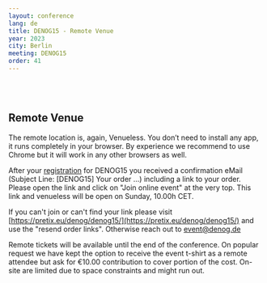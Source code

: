 ```yaml
---
layout: conference
lang: de
title: DENOG15 - Remote Venue
year: 2023
city: Berlin
meeting: DENOG15
order: 41
---
```


<br>
<br>

## Remote Venue

The remote location is, again, Venueless. You don’t need to install any app, it runs completely in your browser. By experience we recommend to use Chrome but it will work in any other browsers as well. 

After your <a href="tickets.html">registration</a> for DENOG15 you received a confirmation eMail (Subject Line: [DENOG15] Your order ...) including a link to your order. Please open the link and click on "Join online event" at the very top. This link and venueless will be open on Sunday, 10.00h CET. 

If you can't join or can't find your link please visit [https://pretix.eu/denog/denog15/](https://pretix.eu/denog/denog15/) and use the "resend order links". Otherwise reach out to event@denog.de 

Remote tickets will be available until the end of the conference. On popular request we have kept the option to receive the event t-shirt as a remote attendee but ask for €10.00 contribution to cover portion of the cost. On-site are limited due to space constraints and might run out. 

